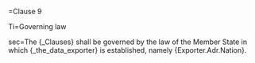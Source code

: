 
=Clause 9

Ti=Governing law

sec=The {_Clauses} shall be governed by the law of the Member State in which {_the_data_exporter} is established, namely {Exporter.Adr.Nation}.

